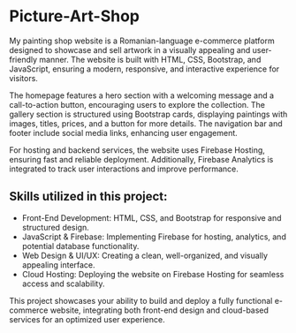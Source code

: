 # Picture-Art-Shop
My painting shop website is a Romanian-language e-commerce platform designed to showcase and sell artwork in a visually appealing and user-friendly manner. The website is built with HTML, CSS, Bootstrap, and JavaScript, ensuring a modern, responsive, and interactive experience for visitors.

The homepage features a hero section with a welcoming message and a call-to-action button, encouraging users to explore the collection. The gallery section is structured using Bootstrap cards, displaying paintings with images, titles, prices, and a button for more details. The navigation bar and footer include social media links, enhancing user engagement.

For hosting and backend services, the website uses Firebase Hosting, ensuring fast and reliable deployment. Additionally, Firebase Analytics is integrated to track user interactions and improve performance.

## Skills utilized in this project:
* Front-End Development: HTML, CSS, and Bootstrap for responsive and structured design.
* JavaScript & Firebase: Implementing Firebase for hosting, analytics, and potential database functionality.
* Web Design & UI/UX: Creating a clean, well-organized, and visually appealing interface.
* Cloud Hosting: Deploying the website on Firebase Hosting for seamless access and scalability.

This project showcases your ability to build and deploy a fully functional e-commerce website, integrating both front-end design and cloud-based services for an optimized user experience.
